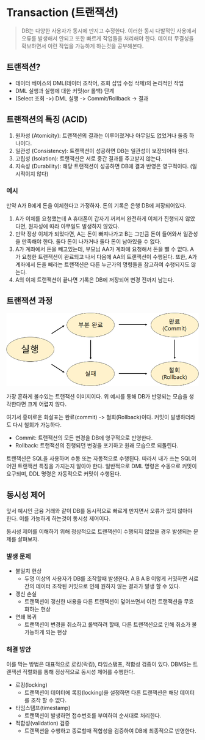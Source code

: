# Transaction (트랜잭션)

> DB는 다양한 사용자가 동시에 만지고 수정한다. 이러한 동시 다발적인 사용에서 오류를 발생해서 안되고 또한 빠르게 작업들을 처리해야 한다. 데이터 무결성을 확보하면서 이런 작업을 가능하게 하는것을 공부해본다.

## 트랜잭션?

- 데이터 베이스의 DML(데이터 조작어, 조회 삽입 수정 삭제)의 논리적인 작업
- DML 실행과 실행에 대한 커밋(or 롤백) 단계
- (Select 조회 ->) DML 실행 -> Commit/Rollback -> 결과 



## 트랜잭션의 특징 (ACID)

1. 원자성 (Atomicity): 트랜잭션의 결과는 이루어졌거나 아무일도 없었거나 둘중 하나이다.
2. 일관성 (Consistency): 트랜잭션이 성공하면 DB는 일관성이 보장되어야 한다.
3. 고립성 (Isolation): 트랜잭션은 서로 중간 결과를 주고받지 않는다.
4. 지속성 (Durability): 해당 트랜잭션이 성공하면 DB에 결과 반영은 영구적이다. (일시적이지 않다)

### 예시

만약 A가 B에게 돈을 이체한다고 가정하자. 돈의 기록은 은행 DB에 저장되어있다. 

1. A가 이체를 요청했는데 A 휴대폰이 갑자기 꺼져서 완전하게 이체가 진행되지 않았다면, 원자성에 따라 아무일도 발생하지 않았다. 
2. 만약 정상 이체가 되었다면, A는 돈이 빠져나가고 B는 그만큼 돈이 들어와서 일관성을 만족해야 한다. 둘다 돈이 나가거나 둘다 돈이 남아있을 수 없다.
3. A가 계좌에서 돈을 빼고있는데, 부모님 AA가 계좌에 요청해서 돈을 뺄 수 없다. A가 요청한 트랜잭션이 완료되고 나서 다음에 AA의 트랜잭션이 수행된다. 또한, A가 계좌에서 돈을 빼라는 트랜잭션은 다른 누군가의 명령들을 참고하여 수행되지도 않는다.
4. A의 이체 트랜잭션이 끝나면 기록은 DB에 저장되어 변경 전까지 남는다.



## 트랜잭션 과정

<img src="211015_Transaction.assets/image-20211015211110716.png" alt="image-20211015211110716" style="zoom:70%;" />

가장 흔하게 볼수있는 트랜잭션 이미지이다. 위 예시를 통해 DB가 반영되는 모습을 생각한다면 크게 어렵지 않다.

여기서 흥미로운 화살표는 완료(commit) -> 철회(Rollback)이다. 커밋이 발생하더라도 다시 철회가 가능하다.

- Commit: 트랜잭션의 모든 변경을 DB에 영구적으로 반영한다.
- Rollback: 트랜잭션의 진행되던 변경을 포기하고 원래 모습으로 되돌린다.

트랜잭션은 SQL을 사용하며 수동 또는 자동적으로 수행된다. 따라서 내가 쓰는 SQL이 어떤 트랜잭션 특징을 가지는지 알아야 한다. 일반적으로 DML 명령은 수동으로 커밋이 요구되며, DDL 명령은 자동적으로 커밋이 수행된다.



## 동시성 제어

앞서 예시인 금융 거래와 같이 DB를 동시적으로 빠르게 만지면서 오류가 있지 않아야 한다. 이를 가능하게 하는것이 동시성 제어이다. 

동시성 제어를 이해하기 위해 정상적으로 트랜잭션이 수행되지 않았을 경우 발생되는 문제를 살펴보자.

### 발생 문제

- 불일치 현상
  - 두명 이상의 사용자가 DB를 조작할때 발생한다. A B A B 이렇게 커밋하면 서로간의 데이터 조작된 커밋으로 인해 원하지 않는 결과가 발생 할 수 있다. 
- 갱신 손실
  - 트랜잭션이 갱신한 내용을 다른 트랜잭션이 덮어쓰면서 이전 트랜잭션을 무효화하는 현상
- 연쇄 복귀
  - 트랜잭션이 변경을 취소하고 롤백하려 할때, 다른 트랜잭션으로 인해 취소가 불가능하게 되는 현상

### 해결 방안

이를 막는 방법은 대표적으로 로킹(락킹), 타임스탬프, 적합성 검증이 있다. DBMS는 트랜잭션 직렬화를 통해 정상적으로 동시성 제어를 수행한다.

- 로킹(locking)
  - 트랜잭션이 데이터에 록킹(locking)을 설정하면 다른 트랜잭션은 해당 데이터를 조작 할 수 없다. 
- 타임스탬프(timestamp)
  - 트랜잭션이 발생하면 접수번호를 부여하여 순서대로 처리한다.
- 적합성(validation) 검증
  - 트랜잭션을 수행하고 종료할때 적합성을 검증하여 DB에 최종적으로 반영한다.



